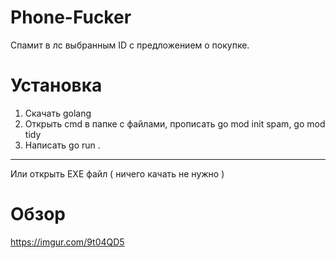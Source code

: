 # Phone-Fucker
Спамит в лс выбранным ID с предложением о покупке.

# Установка
1. Скачать golang
2. Открыть cmd в папке с файлами, прописать go mod init spam, go mod tidy
3. Написать go run .
----------
Или открыть EXE файл ( ничего качать не нужно )

# Обзор
https://imgur.com/9t04QD5
